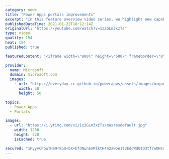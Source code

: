 ```yaml
---
category: news
title: "Power Apps portals improvements"
excerpt: "In this feature overview video series, we highlight new capabilities included in the latest update to Microsoft Power Apps.  Power Apps portals improvements bring new capabilities for makers and developers by providing a new identity management configuration experience with enhanced functionality to"
publishedDateTime: 2021-01-22T18:12:14Z
originalUrl: "https://youtube.com/watch?v=1z2GLm3xzTs"
type: video
quality: 154
heat: 154
published: true

featuredContent: "<iframe width=\"800\" height=\"500\" frameborder=\"0\" src=\"https://www.youtube.com/embed/1z2GLm3xzTs\" allow=\"accelerometer; autoplay; encrypted-media; gyroscope; picture-in-picture\" allowfullscreen></iframe>"

provider:
  name: Microsoft
  domain: microsoft.com
  images:
    - url: "https://everyday-cc.github.io/powerapps/assets/images/organizations/microsoft.com-50x50.jpg"
      width: 50
      height: 50

topics:
  - Power Apps
  - Portals

images:
  - url: "https://i.ytimg.com/vi/1z2GLm3xzTs/maxresdefault.jpg"
    width: 1280
    height: 720
    isCached: true

secured: "1PyyvCPowTH99r8GU+bX+bfdNunEnMlktH442awoe1l2EddWd0ID3tf7wONso+QzxAiEEOAqE8Fsg7lJs6pXmEVfXDsjoHEQ+XrBwQYTIjbhBDSCbD/7A2vgHpOV+2exvKfyTXi5Is/fFCUlUp00T8LhWIAWnQw8TBdTcVqK8GWkwLRHT//MQ+8tPBfWPTdVN5SmDCslQNfx/i6hg3MtxVWa12/D7pl/bokSQ3PDRoNXvBeo9a3Pgs7aAhEsATlyEFA+C8/EPrmammMzL/iZleFCwIwMFmUg8Lh7o1H/qrW+ukYQxTIyhfG1D0SrH25zW+UZUzNxbpcqYS0BfIhIlmLacixz8Kc4AGN8j+Yo2ubswbSK5tFDvtWfxzKqzfg3uvFennT9ulqq+MwDM1QPPZhXmOA74tBPAoNqBp5iuKlJZSAL/HGvuk3OQDg/44Ua;YzIzlNI0ddXA3XflftoDlA=="
---
```


